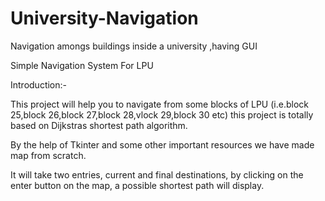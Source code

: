 # University-Navigation
Navigation amongs buildings inside a university ,having GUI 


Simple Navigation System For LPU

Introduction:-

This project will help you to navigate from some blocks of LPU (i.e.block 25,block 26,block 27,block 28,vlock 29,block 30 etc) this project is totally based on Dijkstras shortest path algorithm.

By the help of Tkinter and some other important resources we have made map from scratch.

It will take two entries, current and final destinations, by clicking on the enter button on the map, a possible shortest path will display.
